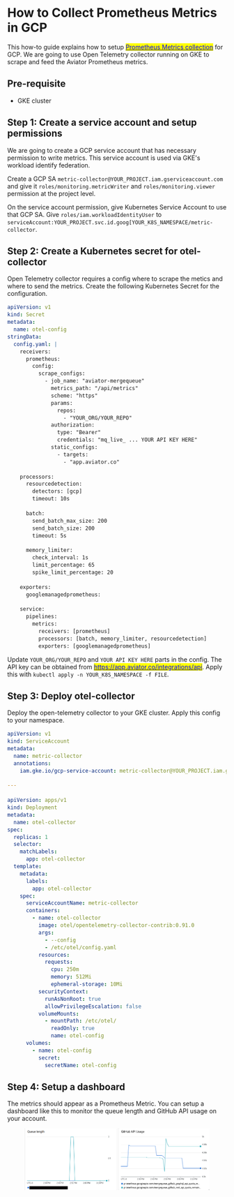 # How to Collect Prometheus Metrics in GCP

This how-to guide explains how to setup [<mark style="color:blue;">Prometheus Metrics collection</mark>](../reference/prometheus-metrics.md) for GCP. We are going to use Open Telemetry collector running on GKE to scrape and feed the Aviator Prometheus metrics.

## Pre-requisite

* GKE cluster

## Step 1: Create a service account and setup permissions

We are going to create a GCP service account that has necessary permission to write metrics. This service account is used via GKE's workload identify federation.

Create a GCP SA `metric-collector@YOUR_PROJECT.iam.gserviceaccount.com` and give it `roles/monitoring.metricWriter` and `roles/monitoring.viewer` permission at the project level.

On the service account permission, give Kubernetes Service Account to use that GCP SA. Give `roles/iam.workloadIdentityUser` to `serviceAccount:YOUR_PROJECT.svc.id.goog[YOUR_K8S_NAMESPACE/metric-collector`.

## Step 2: Create a Kubernetes secret for otel-collector

Open Telemetry collector requires a config where to scrape the metics and where to send the metrics. Create the following Kubernetes Secret for the configuration.

```yaml
apiVersion: v1
kind: Secret
metadata:
  name: otel-config
stringData:
  config.yaml: |
    receivers:
      prometheus:
        config:
          scrape_configs:
            - job_name: "aviator-mergequeue"
              metrics_path: "/api/metrics"
              scheme: "https"
              params:
                repos:
                  - "YOUR_ORG/YOUR_REPO"
              authorization:
                type: "Bearer"
                credentials: "mq_live_ ... YOUR API KEY HERE"
              static_configs:
                - targets:
                  - "app.aviator.co"

    processors:
      resourcedetection:
        detectors: [gcp]
        timeout: 10s

      batch:
        send_batch_max_size: 200
        send_batch_size: 200
        timeout: 5s

      memory_limiter:
        check_interval: 1s
        limit_percentage: 65
        spike_limit_percentage: 20

    exporters:
      googlemanagedprometheus:

    service:
      pipelines:
        metrics:
          receivers: [prometheus]
          processors: [batch, memory_limiter, resourcedetection]
          exporters: [googlemanagedprometheus]
```

Update `YOUR_ORG/YOUR_REPO` and `YOUR API KEY HERE` parts in the config. The API key can be obtained from [<mark style="color:blue;">https://app.aviator.co/integrations/api</mark>](https://app.aviator.co/integrations/api). Apply this with `kubectl apply -n YOUR_K8S_NAMESPACE -f FILE`.

## Step 3: Deploy otel-collector

Deploy the open-telemetry collector to your GKE cluster. Apply this config to your namespace.

```yaml
apiVersion: v1
kind: ServiceAccount
metadata:
  name: metric-collector
  annotations:
    iam.gke.io/gcp-service-account: metric-collector@YOUR_PROJECT.iam.gserviceaccount.com

---

apiVersion: apps/v1
kind: Deployment
metadata:
  name: otel-collector
spec:
  replicas: 1
  selector:
    matchLabels:
      app: otel-collector
  template:
    metadata:
      labels:
        app: otel-collector
    spec:
      serviceAccountName: metric-collector
      containers:
        - name: otel-collector
          image: otel/opentelemetry-collector-contrib:0.91.0
          args:
            - --config
            - /etc/otel/config.yaml
          resources:
            requests:
              cpu: 250m
              memory: 512Mi
              ephemeral-storage: 10Mi
          securityContext:
            runAsNonRoot: true
            allowPrivilegeEscalation: false
          volumeMounts:
            - mountPath: /etc/otel/
              readOnly: true
              name: otel-config
      volumes:
        - name: otel-config
          secret:
            secretName: otel-config
```

## Step 4: Setup a dashboard

The metrics should appear as a Prometheus Metric. You can setup a dashboard like this to monitor the queue length and GitHub API usage on your account.

<figure><img src="../../.gitbook/assets/image (6).png" alt=""><figcaption></figcaption></figure>
